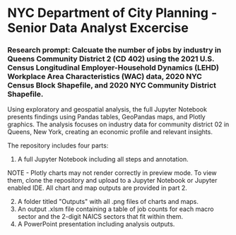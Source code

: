 # NYC Department of City Planning - Senior Data Analyst Excercise

### Research prompt: Calcuate the number of jobs by industry in Queens Community District 2 (CD 402) using the 2021 U.S. Census Longitudinal Employer-Household Dynamics (LEHD) Workplace Area Characteristics (WAC) data, 2020 NYC Census Block Shapefile, and 2020 NYC Community District Shapefile. 

Using exploratory and geospatial analysis, the full Jupyter Notebook presents findings using Pandas tables, GeoPandas maps, and Plotly graphics. The analysis focuses on industry data for community district 02 in Queens, New York, creating an economic profile and relevant insights.

The repository includes four parts:
1) A full Jupyter Notebook including all steps and annotation.

NOTE - Plotly charts may not render correctly in preview mode. To view them, clone the repository and upload to a Jupyter Notebook or Jupyter enabled IDE. All chart and map outputs are provided in part 2.

2) A folder titled "Outputs" with all .png files of charts and maps.
3) An output .xlsm file containing a table of job counts for each macro sector and the 2-digit NAICS sectors that fit within them.
4) A PowerPoint presentation including analysis outputs.
